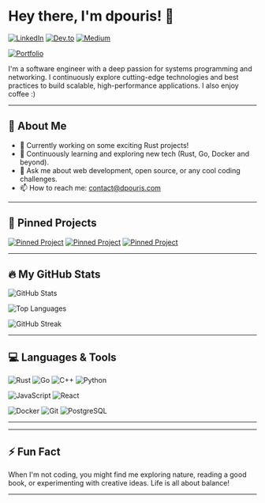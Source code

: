 # Hey there, I'm dpouris! 👋

[![LinkedIn](https://img.shields.io/badge/LinkedIn-Connect-blue?style=for-the-badge&logo=linkedin)](https://www.linkedin.com/in/dpouris)
[![Dev.to](https://img.shields.io/badge/Dev.to-Follow-blue?style=for-the-badge&logo=dev.to)](https://dev.to/dpouris)
[![Medium](https://img.shields.io/badge/Medium-Follow-blue?style=for-the-badge&logo=medium)](https://medium.com/@jimpouris0)
<!-- [![Website](https://img.shields.io/badge/Website-Visit-blue?style=for-the-badge&logo=html5)](https://dpouris.com) -->
[![Portfolio](https://img.shields.io/badge/Portfolio-View-blue?style=for-the-badge&logo=go)](https://dpouris.com)

I'm a software engineer with a deep passion for systems programming and networking. I continuously explore cutting-edge technologies and best practices to build scalable, high-performance applications. I also enjoy coffee :)

---

## 🚀 About Me

- 🔭 Currently working on some exciting Rust projects!
- 🌱 Continuously learning and exploring new tech (Rust, Go, Docker and beyond).
- 💬 Ask me about web development, open source, or any cool coding challenges.
- 📫 How to reach me: [contact@dpouris.com](mailto:contact@dpouris.com)

---

## 📌 Pinned Projects

<!-- Replace {repo} with your actual repository name -->
[![Pinned Project](https://denvercoder1-github-readme-stats.vercel.app/api/pin/?username=dpouris&repo=goster&theme=react&bg_color=1F222E&title_color=F85D7F&hide_border=true&icon_color=F8D866&show_icons=false)](https://github.com/dpouris/{repo})
[![Pinned Project](https://denvercoder1-github-readme-stats.vercel.app/api/pin/?username=dpouris&repo=rs-docker&theme=react&bg_color=1F222E&title_color=F85D7F&hide_border=true&icon_color=F8D866&show_icons=false)](https://github.com/dpouris/{repo})
[![Pinned Project](https://denvercoder1-github-readme-stats.vercel.app/api/pin/?username=dpouris&repo=vita&theme=react&bg_color=1F222E&title_color=F85D7F&hide_border=true&icon_color=F8D866&show_icons=false)](https://github.com/dpouris/{repo})

---

## 🔥 My GitHub Stats

<!-- GitHub Stats Card -->
![GitHub Stats](https://github-readme-stats.vercel.app/api?username=dpouris&show_icons=true&theme=radical)

<!-- Top Languages Card -->
![Top Languages](https://github-readme-stats.vercel.app/api/top-langs/?username=dpouris&layout=compact&theme=radical)

<!-- GitHub Streak Card -->
![GitHub Streak](https://github-readme-streak-stats-eight.vercel.app/?user=dpouris&theme=monokai-metallian&hide_border=false&short_numbers=true)

---

## 💻 Languages & Tools

![Rust](https://img.shields.io/badge/Rust-000000?style=for-the-badge&logo=rust&logoColor=white)
![Go](https://img.shields.io/badge/Go-00ADD8?style=for-the-badge&logo=go&logoColor=white)
![C++](https://img.shields.io/badge/C++-00599C?style=for-the-badge&logo=c%2B%2B&logoColor=white)
![Python](https://img.shields.io/badge/Python-3776AB?style=for-the-badge&logo=python&logoColor=white)

![JavaScript](https://img.shields.io/badge/JavaScript-F7DF1E?style=for-the-badge&logo=javascript&logoColor=black)
![React](https://img.shields.io/badge/React-20232A?style=for-the-badge&logo=react&logoColor=61DAFB)

![Docker](https://img.shields.io/badge/Docker-2496ED?style=for-the-badge&logo=docker&logoColor=white)
![Git](https://img.shields.io/badge/Git-F05032?style=for-the-badge&logo=git&logoColor=white)
![PostgreSQL](https://img.shields.io/badge/PostgreSQL-336791?style=for-the-badge&logo=postgresql&logoColor=white)


---

<!--START_SECTION:activity-->

---

## ⚡ Fun Fact

When I'm not coding, you might find me exploring nature, reading a good book, or experimenting with creative ideas. Life is all about balance!

---
